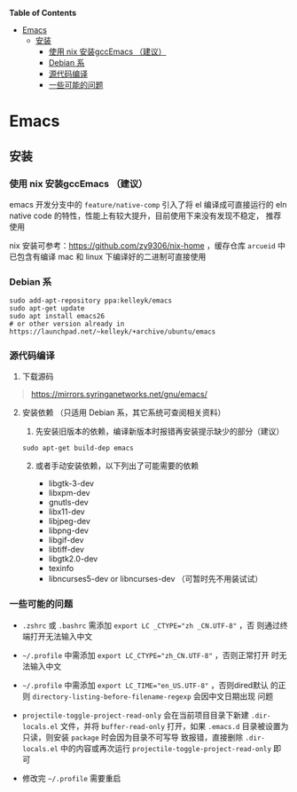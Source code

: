 <!-- markdown-toc start - Don't edit this section. Run M-x markdown-toc-refresh-toc -->
**Table of Contents**

- [Emacs](#emacs)
    - [安装](#安装)
        - [使用 nix 安装gccEmacs （建议）](#使用-nix-安装gccemacs-建议)
        - [Debian 系](#debian-系)
        - [源代码编译](#源代码编译)
        - [一些可能的问题](#一些可能的问题)

<!-- markdown-toc end -->

# Emacs

## 安装

### 使用 nix 安装gccEmacs （建议）

emacs 开发分支中的 `feature/native-comp` 引入了将 el 编译成可直接运行的
eln native code 的特性，性能上有较大提升，目前使用下来没有发现不稳定，
推荐使用

nix 安装可参考：https://github.com/zy9306/nix-home ，缓存仓库
`arcueid` 中已包含有编译 mac 和 linux 下编译好的二进制可直接使用

### Debian 系

```
sudo add-apt-repository ppa:kelleyk/emacs
sudo apt-get update
sudo apt install emacs26
# or other version already in https://launchpad.net/~kelleyk/+archive/ubuntu/emacs
```

### 源代码编译


1. 下载源码

> <https://mirrors.syringanetworks.net/gnu/emacs/>


2. 安装依赖 （只适用 Debian 系，其它系统可查阅相关资料）

    1.  先安装旧版本的依赖，编译新版本时报错再安装提示缺少的部分（建议）

    `sudo apt-get build-dep emacs`

    2.  或者手动安装依赖，以下列出了可能需要的依赖

        - libgtk-3-dev
        - libxpm-dev
        - gnutls-dev
        - libx11-dev
        - libjpeg-dev
        - libpng-dev
        - libgif-dev
        - libtiff-dev
        - libgtk2.0-dev
        - texinfo
        - libncurses5-dev or libncurses-dev （可暂时先不用装试试）


### 一些可能的问题

- `.zshrc` 或 `.bashrc` 需添加 `export LC _CTYPE="zh _CN.UTF-8"` ，否
    则通过终端打开无法输入中文

- `~/.profile` 中需添加 `export LC_CTYPE="zh_CN.UTF-8"` ，否则正常打开
    时无法输入中文

- `~/.profile` 中需添加 `export LC_TIME="en_US.UTF-8"` ，否则dired默认
    的正则 `directory-listing-before-filename-regexp` 会因中文日期出现
    问题

- `projectile-toggle-project-read-only` 会在当前项目目录下新建
    `.dir-locals.el` 文件，并将 `buffer-read-only` 打开，如果
    `.emacs.d` 目录被设置为只读，则安装 `package` 时会因为目录不可写导
    致报错，直接删除 `.dir-locals.el` 中的内容或再次运行
    `projectile-toggle-project-read-only` 即可

- 修改完 `~/.profile` 需要重启

